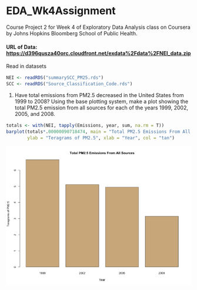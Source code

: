 # EDA_Wk4Assignment

Course Project 2 for Week 4 of Exploratory Data Analysis class on Coursera by Johns Hopkins Bloomberg School of Public Health.

#### URL of Data: https://d396qusza40orc.cloudfront.net/exdata%2Fdata%2FNEI_data.zip


Read in datasets
```r
NEI <- readRDS("summarySCC_PM25.rds")
SCC <- readRDS("Source_Classification_Code.rds")
```

1. Have total emissions from PM2.5 decreased in the United States from 1999 to 2008? Using the base plotting system, make a plot showing the total PM2.5 emission from all sources for each of the years 1999, 2002, 2005, and 2008.

```r
totals <- with(NEI, tapply(Emissions, year, sum, na.rm = T))
barplot(totals*.00000090718474, main = "Total PM2.5 Emissions From All Sources",
        ylab = "Teragrams of PM2.5", xlab = "Year", col = "tan")
```
![plot1](https://github.com/emiliehwolf/EDA_Wk4Assignment/blob/master/plot1.png)
